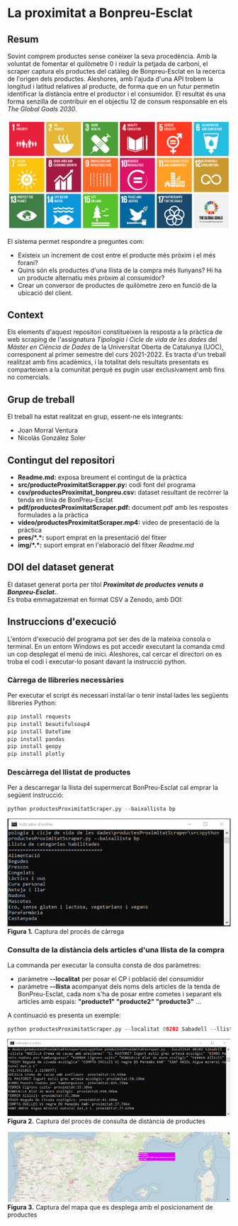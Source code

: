 # La proximitat a Bonpreu-Esclat

## Resum

Sovint comprem productes sense conèixer la seva procedència. 
Amb la voluntat de fomentar el quilòmetre 0 i reduïr la petjada de carboni, el scraper captura els productes del catàleg de Bonpreu-Esclat en la recerca de l'origen dels productes.
Aleshores, amb l'ajuda d'una API trobem la longitud i latitud relatives al producte, de forma que en un futur permetin identificar la distància entre el productor i el consumidor.
El resultat és una forma senzilla de contribuir en el objectiu 12 de consum responsable en els *The Global Goals 2030*.  
&nbsp;\
![img.png](img/infographic_cc_globalgoals2030.png)

El sistema permet respondre a preguntes com:
- Existeix un increment de cost entre el producte més pròxim i el més forani?
- Quins són els productes d'una llista de la compra més llunyans? Hi ha un producte alternatiu més pròxim al consumidor?
- Crear un conversor de productes de quilòmetre zero en funció de la ubicació del client.

## Context

Els elements d'aquest repositori constitueixen la resposta a la pràctica de web scraping de l'assignatura *Tipologia i Cicle de vida de les dades* del *Màster en Ciència de Dades* de la Universitat Oberta de Catalunya (UOC), corresponent al primer semestre del curs 2021-2022. Es tracta d'un treball realitzat amb fins acadèmics, i la totalitat dels resultats presentats es comparteixen a la comunitat perquè es pugin usar exclusivament amb fins no comercials.

## Grup de treball

El treball ha estat realitzat en grup, essent-ne els integrants:
- Joan Morral Ventura
- Nicolás González Soler

## Contingut del repositori

- **Readme.md:** exposa breument el contingut de la pràctica
- **src/producteProximitatScrapper.py:** codi font del programa
- **csv/productesProximitat_bonpreu.csv:** dataset resultant de recórrer la tenda en línia de BonPreu-Esclat
- **pdf/productesProximitatScraper.pdf:** document pdf amb les respostes formulades a la pràctica
- **video/productesProximitatScraper.mp4:** vídeo de presentació de la pràctica
- **pres/\*.\*:** suport emprat en la presentació del fitxer
- **img/\*.\*:** suport emprat en l'elaboració del fitxer *Readme.md*

## DOI del dataset generat

El dataset generat porta per títol ***Proximitat de productes venuts a Bonpreu-Esclat.***.  
Es troba emmagatzemat en format CSV a Zenodo, amb DOI: 

## Instruccions d'execució
L'entorn d'execució del programa pot ser des de la mateixa consola o terminal. En un entorn Windows es pot accedir executant la comanda cmd un cop desplegat el menú de inici. Aleshores, cal cercar el directori on es troba el codi i executar-lo posant davant la instrucció python. 

### Càrrega de llibreries necessàries
Per executar el script és necessari instal·lar o tenir instal·lades les següents llibreries Python:

```python
pip install requests
pip install beautifulsoup4
pip install DateTime
pip install pandas
pip install geopy
pip install plotly
```

### Descàrrega del llistat de productes
Per a descarregar la llista del supermercat BonPreu-Esclat cal emprar la següent instrucció:
```python
python productesProximitatScraper.py --baixallista bp
```
![img.png](img/captura_procescarregaproductes.png)  
**Figura 1.** Captura del procés de càrrega

### Consulta de la distància dels articles d'una llista de la compra
La commanda per executar la consulta consta de dos paràmetres:
- paràmetre **--localitat** per posar el CP i població del consumidor
- paràmetre **--llista** acompanyat dels noms dels articles de la tenda de BonPreu-Esclat, cada nom s'ha de posar entre cometes i separant els articles amb espais: **"producte1" "producte2" "producte3"** ... 

A continuació es presenta un exemple: 
```python
python productesProximitatScraper.py --localitat 08202 Sabadell --llista "NOCILLA Crema de cacau amb avellanes" "EL PASTORET Iogurt estil grec artesà ecològic" "BIMBO Panets rodons per hamburgueses" "FERRER Cigrons cuits" "BONDUELLE Blat de moro ecològic" "FERRER Allioli" "YOSOY Beguda de civada ecològica" "COMPTA OVELLES Vi negre DO Penedès Km0" "SANT ANIOL Aigua mineral natural 6x1,5 L"
```

![img.png](img/captura_consultadistanciaproductes.png)  
**Figura 2.** Captura del procés de consulta de distància de productes

![img_1.png](img/captura_mapadistanciaproductes.png)  
**Figura 3.** Captura del mapa que es desplega amb el posicionament de productes


